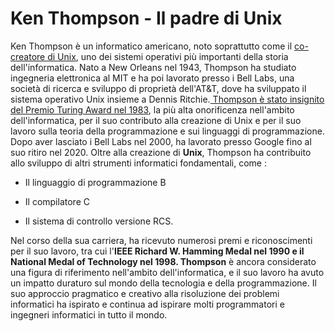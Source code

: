# Ken Thompson - Il padre di Unix

Ken Thompson è un informatico americano, noto soprattutto come il <u>co-creatore di Unix</u>, uno dei sistemi operativi più importanti della storia dell'informatica. Nato a New Orleans nel 1943, Thompson ha studiato ingegneria elettronica al MIT e ha poi lavorato presso i Bell Labs, una società di ricerca e sviluppo di proprietà dell'AT&T, dove ha sviluppato il sistema operativo Unix insieme a Dennis Ritchie.<u> Thompson è stato insignito del Premio Turing Award nel 1983</u>, la più alta onorificenza nell'ambito dell'informatica, per il suo contributo alla creazione di Unix e per il suo lavoro sulla teoria della programmazione e sui linguaggi di programmazione. Dopo aver lasciato i Bell Labs nel 2000, ha lavorato presso Google fino al suo ritiro nel 2020. Oltre alla creazione di **Unix**, Thompson ha contribuito allo sviluppo di altri strumenti informatici fondamentali, come :

- Il linguaggio di programmazione B
  
- Il compilatore C
  
- Il sistema di controllo versione RCS.
  

Nel corso della sua carriera, ha ricevuto numerosi premi e riconoscimenti per il suo lavoro, tra cui l'**IEEE Richard W. Hamming Medal nel 1990 e il National Medal of Technology nel 1998. Thompson** è ancora considerato una figura di riferimento nell'ambito dell'informatica, e il suo lavoro ha avuto un impatto duraturo sul mondo della tecnologia e della programmazione. Il suo approccio pragmatico e creativo alla risoluzione dei problemi informatici ha ispirato e continua ad ispirare molti programmatori e ingegneri informatici in tutto il mondo.